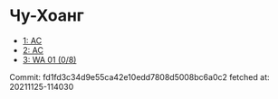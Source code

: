 # Чу-Хоанг
- [1: AC](1.md)
- [2: AC](2.md)
- [3: WA 01 (0/8)](3.md)

Commit: fd1fd3c34d9e55ca42e10edd7808d5008bc6a0c2
 fetched at: 20211125-114030
